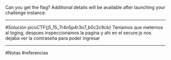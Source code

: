 Can you get the flag?
Additional details will be available after launching your challenge instance.

-----------
#Solución 
picoCTF{j5_15_7r4n5p4r3n7_b0c2c9cb}
Teniamos que meternos al loging, despues inspeccionamos la pagina y ahi en el secure.js nos dejaba ver la contraseña para poder ingresar



-----
#Notas 
#referencias 